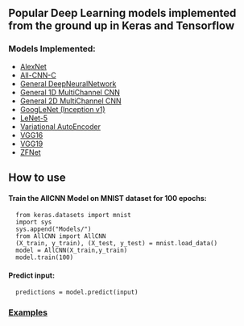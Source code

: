 
## Popular Deep Learning models implemented from the ground up in Keras and Tensorflow

### Models Implemented:
  - [AlexNet](Models/AlexNet.py)
  - [All-CNN-C](Models/AllCNN.py)
  - [General DeepNeuralNetwork](Models/DNN_tf.py)
  - [General 1D MultiChannel CNN](Models/MultiChannelCNN1d.py)
  - [General 2D MultiChannel CNN](Models/MultiChannelCNN2d.py)
  - [GoogLeNet (Inception v1)](Models/GoogLeNet.py)
  - [LeNet-5](Models/LeNet5.py)
  - [Variational AutoEncoder](Models/VAE.py)
  - [VGG16](Models/VGG16.py)
  - [VGG19](Models/VGG19.py)
  - [ZFNet](Models/ZFNet.py)

## How to use 
  #### Train the AllCNN Model on MNIST dataset for 100 epochs:
      from keras.datasets import mnist
      import sys
      sys.append("Models/")
      from AllCNN import AllCNN
      (X_train, y_train), (X_test, y_test) = mnist.load_data()
      model = AllCNN(X_train,y_train)
      model.train(100)
  #### Predict input:
      predictions = model.predict(input)

### [Examples](Applications/)



